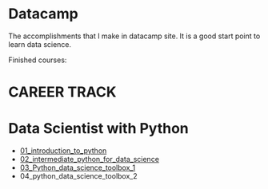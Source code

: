 # Datacamp
The accomplishments  that I  make in datacamp site. It is a good start point to learn data science.

Finished courses:

# CAREER TRACK
# Data Scientist with Python
  - [01_introduction_to_python](https://github.com/picbidervis/Datacamp/tree/master/data_scientist_with_python/01_introduction_to_python)
  - [02_intermediate_python_for_data_science](https://github.com/picbidervis/Datacamp/tree/master/data_scientist_with_python/02_intermediate_python_for_data_science)
  - [03_Python_data_science_toolbox_1](https://github.com/picbidervis/Datacamp/tree/master/data_scientist_with_python/03_Python_data_science_toolbox_1)
  - 04_python_data_science_toolbox_2
